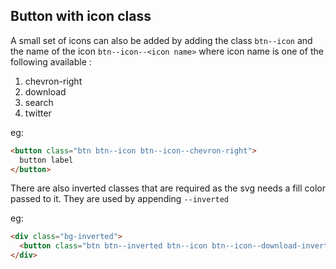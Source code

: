 ## Button with icon class

A small set of icons can also be added by adding the class `btn--icon` and the name of the icon `btn--icon--<icon name>` where icon name is one of the following available :

1. chevron-right
1. download
1. search
1. twitter

eg: 

```html
<button class="btn btn--icon btn--icon--chevron-right">
  button label
</button>
```

There are also inverted classes that are required as the svg needs a fill color passed to it. They are used by appending `--inverted` 

eg: 

```html
<div class="bg-inverted">
  <button class="btn btn--inverted btn--icon btn--icon--download-inverted">Button with icon</button>
</div>
```

